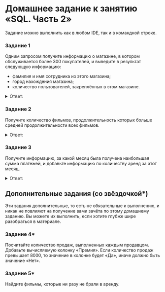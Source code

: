 # Домашнее задание к занятию «SQL. Часть 2»

Задание можно выполнить как в любом IDE, так и в командной строке.

### Задание 1

Одним запросом получите информацию о магазине, в котором обслуживается более 300 покупателей, и выведите в результат следующую информацию: 
- фамилия и имя сотрудника из этого магазина;
- город нахождения магазина;
- количество пользователей, закреплённых в этом магазине.

<details> 
<summary> Ответ:  </summary>

```
SELECT CONCAT(sf.first_name , ' ', sf.last_name) as 'LFMname Employee', cy.city, COUNT(cr.customer_id) as 'Count
Buyers' FROM store s join staff sf on sf.store_id = s.store_id  join customer cr on cr.store_id = s.store_id join address a on a.address_id = s.address_id  join city cy on cy.city_id = a.city_id  group by
sf.staff_id, cy.city_id  having COUNT(cr.customer_id) > 300;

```

![](https://user-images.githubusercontent.com/136073445/272640164-877b06d9-1d71-4883-a0e7-b55c517a9f94.png)


</details>

### Задание 2

Получите количество фильмов, продолжительность которых больше средней продолжительности всех фильмов.

<details> 
<summary> Ответ:  </summary>

```
SELECT COUNT(f.title) FROM film f where f.`length` > (SELECT AVG(`length`) FROM film);
```

![](https://user-images.githubusercontent.com/136073445/272640776-d4c5e0df-d542-445d-8755-2eb259cc28e2.png)


</details>

### Задание 3

Получите информацию, за какой месяц была получена наибольшая сумма платежей, и добавьте информацию по количеству аренд за этот месяц.

<details> 
<summary> Ответ:  </summary>

</details>

## Дополнительные задания (со звёздочкой*)
Эти задания дополнительные, то есть не обязательные к выполнению, и никак не повлияют на получение вами зачёта по этому домашнему заданию. Вы можете их выполнить, если хотите глубже шире разобраться в материале.

### Задание 4*

Посчитайте количество продаж, выполненных каждым продавцом. Добавьте вычисляемую колонку «Премия». Если количество продаж превышает 8000, то значение в колонке будет «Да», иначе должно быть значение «Нет».

### Задание 5*

Найдите фильмы, которые ни разу не брали в аренду.

